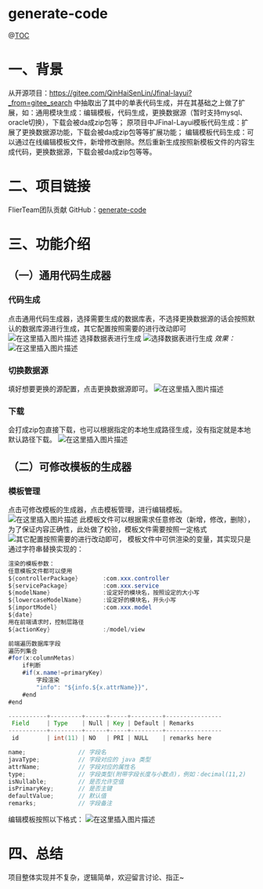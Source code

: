# generate-code
@[TOC](generate-code开源的代码生成器)
#  一、背景
从开源项目：https://gitee.com/QinHaiSenLin/Jfinal-layui?_from=gitee_search
中抽取出了其中的单表代码生成，并在其基础之上做了扩展，如：通用模块生成：编辑模板，代码生成，更换数据源（暂时支持mysql、oracle切换），下载会被da成zip包等；
原项目中JFinal-Layui模板代码生成：扩展了更换数据源功能，下载会被da成zip包等等扩展功能；
编辑模板代码生成：可以通过在线编辑模板文件，新增修改删除。然后重新生成按照新模板文件的内容生成代码，更换数据源，下载会被da成zip包等等。
#  二、项目链接
FlierTeam团队贡献
GitHub：[generate-code](https://github.com/FlierTeam/generate_code)
#  三、功能介绍
## （一）通用代码生成器
### 代码生成
点击通用代码生成器，选择需要生成的数据库表，不选择更换数据源的话会按照默认的数据库源进行生成，其它配置按照需要的进行改动即可
![在这里插入图片描述](https://img-blog.csdnimg.cn/117434634ad6475b8ef7458528fd3313.png?x-oss-process=image/watermark,type_ZmFuZ3poZW5naGVpdGk,shadow_10,text_aHR0cHM6Ly9ibG9nLmNzZG4ubmV0L2x4MTMxNTk5ODUxMw==,size_16,color_FFFFFF,t_70)
选择数据表进行生成
![选择数据表进行生成](https://img-blog.csdnimg.cn/433cc1626c5c4857b19a019fb3df5f4a.png?x-oss-process=image/watermark,type_ZmFuZ3poZW5naGVpdGk,shadow_10,text_aHR0cHM6Ly9ibG9nLmNzZG4ubmV0L2x4MTMxNTk5ODUxMw==,size_16,color_FFFFFF,t_70)
*效果：*
![在这里插入图片描述](https://img-blog.csdnimg.cn/ccab8c28da254dcd96d892189740fe51.png?x-oss-process=image/watermark,type_ZmFuZ3poZW5naGVpdGk,shadow_10,text_aHR0cHM6Ly9ibG9nLmNzZG4ubmV0L2x4MTMxNTk5ODUxMw==,size_16,color_FFFFFF,t_70)
### 切换数据源
填好想要更换的源配置，点击更换数据源即可。
![在这里插入图片描述](https://img-blog.csdnimg.cn/753518286714493fa4ff4396e29c3537.png?x-oss-process=image/watermark,type_ZmFuZ3poZW5naGVpdGk,shadow_10,text_aHR0cHM6Ly9ibG9nLmNzZG4ubmV0L2x4MTMxNTk5ODUxMw==,size_16,color_FFFFFF,t_70)
### 下载
会打成zip包直接下载，也可以根据指定的本地生成路径生成，没有指定就是本地默认路径下载。
![在这里插入图片描述](https://img-blog.csdnimg.cn/08177de2a9e545ddae373e731f2bef94.png?x-oss-process=image/watermark,type_ZmFuZ3poZW5naGVpdGk,shadow_10,text_aHR0cHM6Ly9ibG9nLmNzZG4ubmV0L2x4MTMxNTk5ODUxMw==,size_16,color_FFFFFF,t_70)

## （二）可修改模板的生成器
### 模板管理
点击可修改模板的生成器，点击模板管理，进行编辑模板。
![在这里插入图片描述](https://img-blog.csdnimg.cn/42d7b5bce01e4c81bbef880e8c6766a7.png?x-oss-process=image/watermark,type_ZmFuZ3poZW5naGVpdGk,shadow_10,text_aHR0cHM6Ly9ibG9nLmNzZG4ubmV0L2x4MTMxNTk5ODUxMw==,size_16,color_FFFFFF,t_70)
此模板文件可以根据需求任意修改（新增，修改，删除），为了保证内容正确性，此处做了校验，模板文件需要按照一定格式
![其它配置按照需要的进行改动即可，](https://img-blog.csdnimg.cn/65fc6e27a73c49b68814822918e10e6c.png?x-oss-process=image/watermark,type_ZmFuZ3poZW5naGVpdGk,shadow_10,text_aHR0cHM6Ly9ibG9nLmNzZG4ubmV0L2x4MTMxNTk5ODUxMw==,size_16,color_FFFFFF,t_70)
模板文件中可供渲染的变量，其实现只是通过字符串替换实现的：

```java
渲染的模板参数：
任意模板文件都可以使用
${controllerPackage}       :com.xxx.controller
${servicePackage}          :com.xxx.service
${modelName}               :设定好的模块名，按照设定的大小写
${lowercaseModelName}      :设定好的模块名，开头小写
${importModel}             :com.xxx.model
${date}
用在前端请求时，控制层路径
${actionKey}               :/model/view

前端遍历数据库字段
遍历列集合
#for(x:columnMetas)
	if判断
	#if(x.name!=primaryKey)
		字段渲染
		"info": "${info.${x.attrName}}",
	#end
#end

-----------+---------+------+-----+---------+----------------
 Field     | Type    | Null | Key | Default | Remarks
-----------+---------+------+-----+---------+----------------
 id		   | int(11) | NO	| PRI | NULL	| remarks here

name;				// 字段名
javaType;			// 字段对应的 java 类型
attrName;			// 字段对应的属性名
type;				// 字段类型(附带字段长度与小数点)，例如：decimal(11,2)
isNullable;		    // 是否允许空值
isPrimaryKey;		// 是否主键
defaultValue;		// 默认值
remarks;			// 字段备注
```

编辑模板按照以下格式：
![在这里插入图片描述](https://img-blog.csdnimg.cn/2bfac26cde17432dae294997ddacb9ad.png?x-oss-process=image/watermark,type_ZmFuZ3poZW5naGVpdGk,shadow_10,text_aHR0cHM6Ly9ibG9nLmNzZG4ubmV0L2x4MTMxNTk5ODUxMw==,size_16,color_FFFFFF,t_70)
#  四、总结
项目整体实现并不复杂，逻辑简单，欢迎留言讨论、指正~